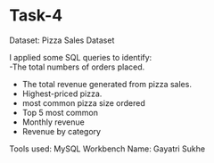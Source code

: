 # Task-4
Dataset: Pizza Sales Dataset

I applied some SQL queries to identify:  
-The total numbers of orders placed.
- The total revenue generated from pizza sales.
- Highest-priced pizza.
- most common pizza size ordered
- Top 5 most common 
- Monthly revenue
- Revenue by category

Tools used: MySQL Workbench
Name: Gayatri Sukhe

